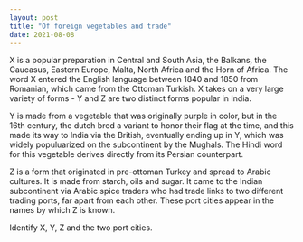 ```yaml
---
layout: post
title: "Of foreign vegetables and trade"
date: 2021-08-08
---
```


X is a popular preparation in Central and South Asia, the Balkans, the Caucasus, Eastern Europe, Malta, North Africa and the Horn of Africa. The word X entered the English language between 1840 and 1850 from Romanian, which came from the Ottoman Turkish. X takes on a very large variety of forms -  Y and Z are two distinct forms popular in India. 

Y is made from a vegetable that was originally purple in color, but in the 16th century, the dutch bred a variant to honor their flag at the time, and this made its way to India via the British, eventually ending up in Y, which was widely populuarized on the subcontinent by the Mughals. The Hindi word for this vegetable derives directly from its Persian counterpart. 

Z is a form that originated in pre-ottoman Turkey and spread to Arabic cultures. It is made from starch, oils and sugar. It came to the Indian subcontinent via Arabic spice traders who had trade links to two different trading ports, far apart from each other. These port cities appear in the names by which Z is known. 

Identify X, Y, Z and the two port cities.
